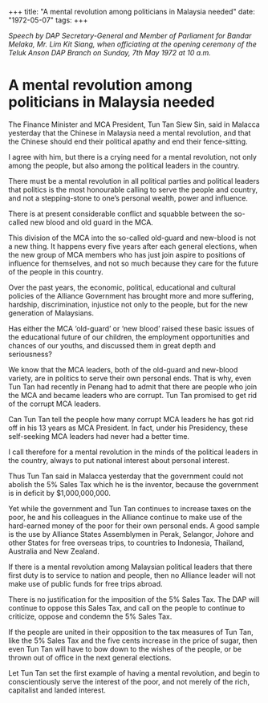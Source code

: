 +++ 
title: "A mental revolution among politicians in Malaysia needed"
date: "1972-05-07"
tags:
+++

_Speech by DAP Secretary-General and Member of Parliament for Bandar Melaka, Mr. Lim Kit Siang, when officiating at the opening ceremony of the Teluk Anson DAP Branch on Sunday, 7th May 1972 at 10 a.m._

# A mental revolution among politicians in Malaysia needed

The Finance Minister and MCA President, Tun Tan Siew Sin, said in Malacca yesterday that the Chinese in Malaysia need a mental revolution, and that the Chinese should end their political apathy and end their fence-sitting.

I agree with him, but there is a crying need for a mental revolution, not only among the people, but also among the political leaders in the country.</u>

There must be a mental revolution in all political parties and political leaders that politics is the most honourable calling to serve the people and country, and not a stepping-stone to one’s personal wealth, power and influence.

There is at present considerable conflict and squabble between the so-called new blood and old guard in the MCA.

This division of the MCA into the so-called old-guard and new-blood is not a new thing. It happens every five years after each general elections, when the new group of MCA members who has just join aspire to positions of influence for themselves, and not so much because they care for the future of the people in this country.

Over the past years, the economic, political, educational and cultural policies of the Alliance Government has brought more and more suffering, hardship, discrimination, injustice not only to the people, but for the new generation of Malaysians.

Has either the MCA ‘old-guard’ or ‘new blood’ raised these basic issues of the educational future of our children, the employment opportunities and chances of our youths, and discussed them in great depth and seriousness?

We know that the MCA leaders, both of the old-guard and new-blood variety, are in politics to serve their own personal ends. That is why, even Tun Tan had recently in Penang had to admit that there are people who join the MCA and became leaders who are corrupt. Tun Tan promised to get rid of the corrupt MCA leaders.

Can Tun Tan tell the people how many corrupt MCA leaders he has got rid off in his 13 years as MCA President. In fact, under his Presidency, these self-seeking MCA leaders had never had a better time.

I call therefore for a mental revolution in the minds of the political leaders in the country, always to put national interest about personal interest.

Thus Tun Tan said in Malacca yesterday that the government could not abolish the 5% Sales Tax which he is the inventor, because the government is in deficit by $1,000,000,000.

Yet while the government and Tun Tan continues to increase taxes on the poor, he and his colleagues in the Alliance continue to make use of the hard-earned money of the poor for their own personal ends. A good sample is the use by Alliance States Assemblymen in Perak, Selangor, Johore and other States for free overseas trips, to countries to Indonesia, Thailand, Australia and New Zealand.

If there is a mental revolution among Malaysian political leaders that there first duty is to service to nation and people, then no Alliance leader will not make use of public funds for free trips abroad.

There is no justification for the imposition of the 5% Sales Tax. The DAP will continue to oppose this Sales Tax, and call on the people to continue to criticize, oppose and condemn the 5% Sales Tax.

If the people are united in their opposition to the tax measures of Tun Tan, like the 5% Sales Tax and the five cents increase in the price of sugar, then even Tun Tan will have to bow down to the wishes of the people, or be thrown out of office in the next general elections.

Let Tun Tan set the first example of having a mental revolution, and begin to conscientiously serve the interest of the poor, and not merely of the rich, capitalist and landed interest.
 
